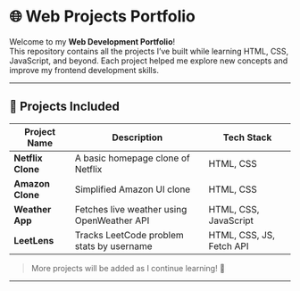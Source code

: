 # 🌐 Web Projects Portfolio

Welcome to my **Web Development Portfolio**!  
This repository contains all the projects I’ve built while learning HTML, CSS, JavaScript, and beyond. Each project helped me explore new concepts and improve my frontend development skills.

---

## 📁 Projects Included

| Project Name            | Description                                  | Tech Stack                |
|-------------------------|----------------------------------------------|---------------------------|
| **Netflix Clone**       | A basic homepage clone of Netflix            | HTML, CSS                 |
| **Amazon Clone**        | Simplified Amazon UI clone                   | HTML, CSS                 |
| **Weather App**         | Fetches live weather using OpenWeather API   | HTML, CSS, JavaScript     |
| **LeetLens**          | Tracks LeetCode problem stats by username    | HTML, CSS, JS, Fetch API  |

> More projects will be added as I continue learning! 🚀

---



